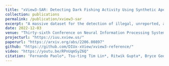 ```yaml
---
title: "xView3-SAR: Detecting Dark Fishing Activity Using Synthetic Aperture Radar Imagery"
collection: publications
permalink: /publication/xview3-sar
excerpt: "A massive dataset for the detection of illegal, unreported, and unregulated fishing vessels from synthetic aperture radar imagery."
date: 2022-12-03
venue: "Thirty-sixth Conference on Neural Information Processing Systems (NeurIPS), 2022"
projecturl: "https://iuu.xview.us/"
paperurl: "https://arxiv.org/abs/2206.00897"
github: "https://github.com/DIUx-xView/xview3-reference/"
video: "https://youtu.be/RPnUqmSyZ6Q"
citation: 'Fernando Paolo*, Tsu-ting Tim Lin*, Ritwik Gupta*, Bryce Goodman, Nirav Patel, Daniel Kuster, David Kroodsma, Jared Dunnmon. "xView3-SAR: Detecting Dark Fishing Activity Using Synthetic Aperture Radar Imagery." In Proceedings of the Thirty-sixth Conference on Neural Information Processing Systems (NeurIPS). 2022.'
---
```

